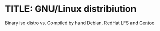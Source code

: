 # TITLE: GNU/Linux distribiution

Binary iso distro vs. Compiled by hand 
Debian, RedHat        LFS and [Gentoo](https://blog.nawaz.org/posts/2023/May/20-years-of-gentoo/)

